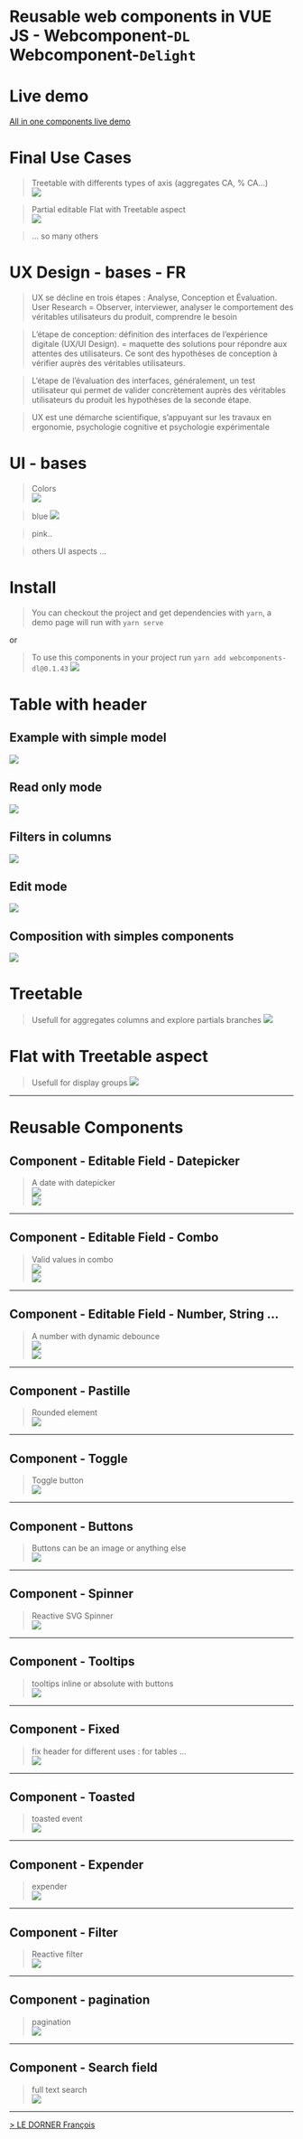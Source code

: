 # Reusable web components in VUE JS - Webcomponent-`DL` Webcomponent-`Delight` 

# Live demo
[All in one components live demo ]([https://link](https://guardian-angels-for-riders.com/demovuejs/))

# Final Use Cases

> Treetable with differents types of axis (aggregates CA, % CA...)
> <br>
![](https://github.com/francoisledorner/WebComponentsVuejs/blob/main/doc/jvc.png?raw=true)

> Partial editable Flat with Treetable aspect
> <br>
![](https://github.com/francoisledorner/WebComponentsVuejs/blob/main/doc/justifvariantes.png?raw=true)

>... so many others

# UX Design - bases - FR

> UX se décline en trois étapes : Analyse, Conception et Évaluation.
User Research = Observer, interviewer, analyser le comportement des véritables utilisateurs du produit, comprendre le besoin

> L’étape de conception: définition des interfaces de l’expérience digitale (UX/UI Design). = maquette des solutions pour répondre aux attentes des utilisateurs. Ce sont des hypothèses de conception à vérifier auprès des véritables utilisateurs. 

> L‘étape de l’évaluation des interfaces, généralement, un test utilisateur qui permet de valider concrètement auprès des véritables utilisateurs du produit les hypothèses de la seconde étape.

> UX est une démarche scientifique, s’appuyant sur les travaux en ergonomie, psychologie cognitive et psychologie expérimentale

# UI - bases

> Colors 
> <br>
![](https://github.com/francoisledorner/WebComponentsVuejs/blob/main/doc/styles-scss.png?raw=true)

> blue
![](https://github.com/francoisledorner/WebComponentsVuejs/blob/main/doc/styles-blue.png?raw=true)

> pink..

> others UI aspects ...

# Install
> You can checkout the project and get dependencies with `yarn`, a demo page will run with `yarn serve`

or

> To use this components in your project run 
 `yarn add webcomponents-dl@0.1.43`
 ![](https://github.com/francoisledorner/WebComponentsVuejs/blob/main/doc/use-as-component.png?raw=true)

# Table with header 
## Example with simple model
 ![](https://github.com/francoisledorner/WebComponentsVuejs/blob/main/doc/starwarsmodel.png)
## Read only mode
 ![](https://github.com/francoisledorner/WebComponentsVuejs/blob/main/doc/table-lecture.png?raw=true)

## Filters in columns
 ![](https://github.com/francoisledorner/WebComponentsVuejs/blob/main/doc/table-filtres.png?raw=true)

## Edit mode 
 ![](https://github.com/francoisledorner/WebComponentsVuejs/blob/main/doc/table-edition.png?raw=true)

## Composition with simples components
 ![](https://github.com/francoisledorner/WebComponentsVuejs/blob/main/doc/table-with-editable-filters.png?raw=true)

# Treetable 
> Usefull for aggregates columns and explore partials branches
 ![](https://github.com/francoisledorner/WebComponentsVuejs/blob/main/doc/treetable.png?raw=true)

# Flat with Treetable aspect
> Usefull for display groups
 ![](https://github.com/francoisledorner/WebComponentsVuejs/blob/main/doc/flatTreeTable.png?raw=true)

----------
# Reusable Components

## Component - Editable Field - Datepicker
> A date with datepicker
 <br>![](https://github.com/francoisledorner/WebComponentsVuejs/blob/main/doc/table-edition-date.png?raw=true)
 <br>![](https://github.com/francoisledorner/WebComponentsVuejs/blob/main/doc/champ-editable-date-code.png?raw=true)

----------
## Component - Editable Field - Combo
> Valid values in combo
 <br>![](https://github.com/francoisledorner/WebComponentsVuejs/blob/main/doc/champ-editable-combo.png?raw=true)
 <br>![](https://github.com/francoisledorner/WebComponentsVuejs/blob/main/doc/champ-editable-combo-code.png?raw=true)

----------
## Component - Editable Field -  Number, String ...
> A number with dynamic debounce
 <br>![](https://github.com/francoisledorner/WebComponentsVuejs/blob/main/doc/chap-editable-number.png?raw=true)
 <br>![](https://github.com/francoisledorner/WebComponentsVuejs/blob/main/doc/champ-editable-number-code.png?raw=true)

----------
## Component - Pastille
> Rounded element
 <br>![](https://github.com/francoisledorner/WebComponentsVuejs/blob/main/doc/pastille.png?raw=true)

----------
## Component - Toggle
> Toggle button
 <br>![](https://github.com/francoisledorner/WebComponentsVuejs/blob/main/doc/togglebutton.png?raw=true)

----------
## Component - Buttons
> Buttons can be an image or anything else
 <br>![](https://github.com/francoisledorner/WebComponentsVuejs/blob/main/doc/buttons.png?raw=true)
----------

## Component - Spinner
> Reactive SVG Spinner
 <br>![](https://github.com/francoisledorner/WebComponentsVuejs/blob/main/doc/spinner.png?raw=true) 

----------
## Component - Tooltips
> tooltips inline or absolute with buttons
 <br>![](https://github.com/francoisledorner/WebComponentsVuejs/blob/main/doc/tooltips.png?raw=true)
----------

## Component - Fixed 
> fix header for different uses : for tables ...
 <br>![](https://github.com/francoisledorner/WebComponentsVuejs/blob/main/doc/fixetable.png?raw=true)

----------
## Component - Toasted
> toasted event
 <br>![](https://github.com/francoisledorner/WebComponentsVuejs/blob/main/doc/toastedevent.png?raw=true)
----------

## Component - Expender
> expender 
  <br>![](https://github.com/francoisledorner/WebComponentsVuejs/blob/main/doc/expender.png?raw=true)
----------

## Component - Filter
> Reactive filter
  <br>![](https://github.com/francoisledorner/WebComponentsVuejs/blob/main/doc/filter.png?raw=true)
  
----------

## Component - pagination
> pagination
 <br>![](https://github.com/francoisledorner/WebComponentsVuejs/blob/main/doc/pagination.png?raw=true)
 
----------

## Component - Search field
> full text search 
 <br>![](https://github.com/francoisledorner/WebComponentsVuejs/blob/main/doc/fulltextSearch.png?raw=true)
----------
 [> LE DORNER François](http://francoisledorner.fr)